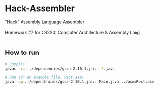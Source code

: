 # Hack-Assembler
“Hack” Assembly Language Assembler <br>
<br>
Homework #7 for CS220: Computer Architecture & Assembly Lang<br>
<br>
## How to run
```sh
# Compile
javac -cp ../dependencies/gson-2.10.1.jar:. *.java

# Run (on an example file, Rect.asm)
java -cp ../dependencies/gson-2.10.1.jar:. Main.java ../asm/Rect.asm
```
